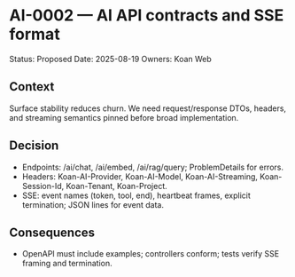 # AI-0002 — AI API contracts and SSE format

Status: Proposed
Date: 2025-08-19
Owners: Koan Web

## Context

Surface stability reduces churn. We need request/response DTOs, headers, and streaming semantics pinned before broad implementation.

## Decision

- Endpoints: /ai/chat, /ai/embed, /ai/rag/query; ProblemDetails for errors.
- Headers: Koan-AI-Provider, Koan-AI-Model, Koan-AI-Streaming, Koan-Session-Id, Koan-Tenant, Koan-Project.
- SSE: event names (token, tool, end), heartbeat frames, explicit termination; JSON lines for event data.

## Consequences

- OpenAPI must include examples; controllers conform; tests verify SSE framing and termination.
